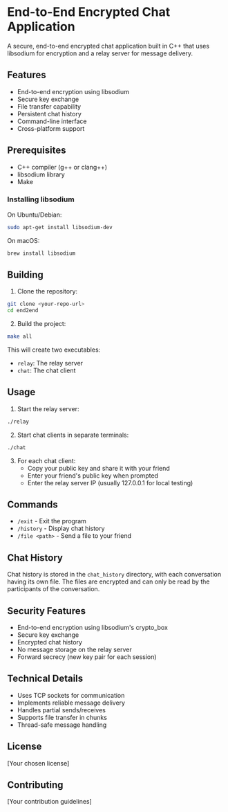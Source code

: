 # End-to-End Encrypted Chat Application

A secure, end-to-end encrypted chat application built in C++ that uses libsodium for encryption and a relay server for message delivery.

## Features

- End-to-end encryption using libsodium
- Secure key exchange
- File transfer capability
- Persistent chat history
- Command-line interface
- Cross-platform support

## Prerequisites

- C++ compiler (g++ or clang++)
- libsodium library
- Make

### Installing libsodium

On Ubuntu/Debian:
```bash
sudo apt-get install libsodium-dev
```

On macOS:
```bash
brew install libsodium
```

## Building

1. Clone the repository:
```bash
git clone <your-repo-url>
cd end2end
```

2. Build the project:
```bash
make all
```

This will create two executables:
- `relay`: The relay server
- `chat`: The chat client

## Usage

1. Start the relay server:
```bash
./relay
```

2. Start chat clients in separate terminals:
```bash
./chat
```

3. For each chat client:
   - Copy your public key and share it with your friend
   - Enter your friend's public key when prompted
   - Enter the relay server IP (usually 127.0.0.1 for local testing)

## Commands

- `/exit` - Exit the program
- `/history` - Display chat history
- `/file <path>` - Send a file to your friend

## Chat History

Chat history is stored in the `chat_history` directory, with each conversation having its own file. The files are encrypted and can only be read by the participants of the conversation.

## Security Features

- End-to-end encryption using libsodium's crypto_box
- Secure key exchange
- Encrypted chat history
- No message storage on the relay server
- Forward secrecy (new key pair for each session)

## Technical Details

- Uses TCP sockets for communication
- Implements reliable message delivery
- Handles partial sends/receives
- Supports file transfer in chunks
- Thread-safe message handling

## License

[Your chosen license]

## Contributing

[Your contribution guidelines] 